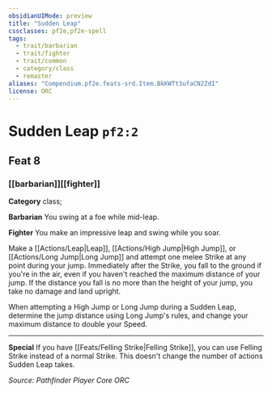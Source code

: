 ```yaml
---
obsidianUIMode: preview
title: "Sudden Leap"
cssclasses: pf2e,pf2e-spell
tags:
  - trait/barbarian
  - trait/fighter
  - trait/common
  - category/class
  - remaster
aliases: "Compendium.pf2e.feats-srd.Item.BkKWTt3ufaCN2ZdI"
license: ORC
---
```

# Sudden Leap `pf2:2`
## Feat 8
### [[barbarian]][[fighter]]

**Category** class; 




**Barbarian** You swing at a foe while mid-leap.

**Fighter** You make an impressive leap and swing while you soar.

Make a [[Actions/Leap|Leap]], [[Actions/High Jump|High Jump]], or [[Actions/Long Jump|Long Jump]] and attempt one melee Strike at any point during your jump. Immediately after the Strike, you fall to the ground if you're in the air, even if you haven't reached the maximum distance of your jump. If the distance you fall is no more than the height of your jump, you take no damage and land upright.

When attempting a High Jump or Long Jump during a Sudden Leap, determine the jump distance using Long Jump's rules, and change your maximum distance to double your Speed.

* * *

**Special** If you have [[Feats/Felling Strike|Felling Strike]], you can use Felling Strike instead of a normal Strike. This doesn't change the number of actions Sudden Leap takes.

*Source: Pathfinder Player Core*
*ORC*